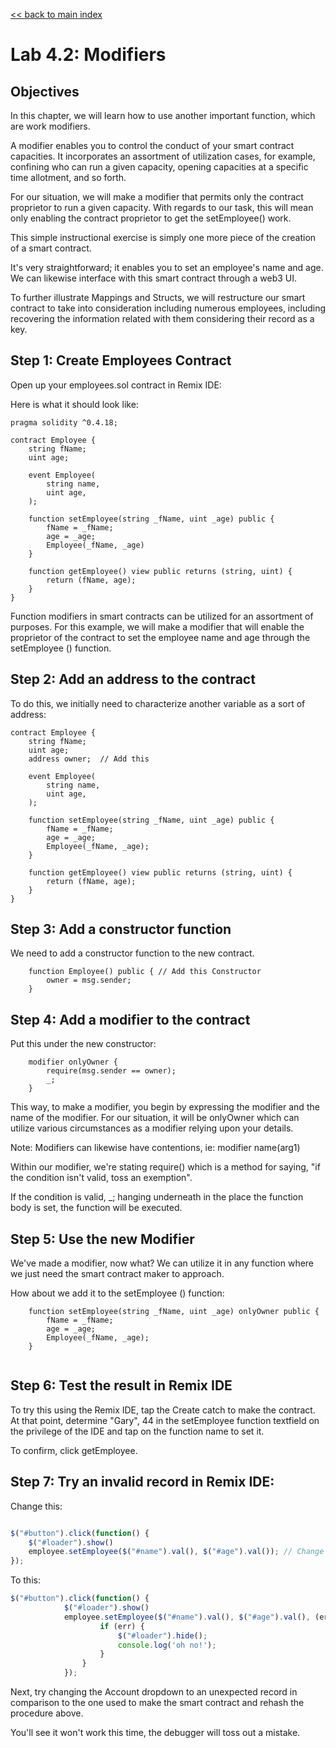 
[<< back to main index](../README.md)

Lab 4.2: Modifiers
========================

## Objectives

In this chapter, we will learn how to use another important function, which are work modifiers.

A modifier enables you to control the conduct of your smart contract capacities. It incorporates an assortment of utilization cases, for example, confining who can run a given capacity, opening capacities at a specific time allotment, and so forth.  

For our situation, we will make a modifier that permits only the contract proprietor to run a given capacity. With regards to our task, this will mean only enabling the contract proprietor to get the setEmployee() work.

This simple instructional exercise is simply one more piece of the creation of a smart contract.

It's very straightforward; it enables you to set an employee's name and age. We can likewise interface with this smart contract through a web3 UI.

To further illustrate Mappings and Structs, we will restructure our smart contract to take into consideration including numerous employees, including recovering the information related with them considering their record as a key.


## Step 1: Create Employees Contract

Open up your employees.sol contract in Remix IDE:

Here is what it should look like:

```solidity
pragma solidity ^0.4.18;

contract Employee {
    string fName;
    uint age;

    event Employee(
        string name,
        uint age,
    );

    function setEmployee(string _fName, uint _age) public {
        fName = _fName;
        age = _age;
        Employee(_fName, _age)
    }

    function getEmployee() view public returns (string, uint) {
        return (fName, age);
    }
}
```

Function modifiers in smart contracts can be utilized for an assortment of purposes. For this example, we will make a modifier that will enable the proprietor of the contract to set the employee name and age through the setEmployee () function.


## Step 2: Add an address to the contract

To do this, we initially need to characterize another variable as a sort of address:

```solidity
contract Employee {
    string fName;
    uint age;
    address owner;  // Add this

    event Employee(
        string name,
        uint age,
    );

    function setEmployee(string _fName, uint _age) public {
        fName = _fName;
        age = _age;
        Employee(_fName, _age);
    }

    function getEmployee() view public returns (string, uint) {
        return (fName, age);
    }
}
```

## Step 3:  Add a constructor function

We need to add a constructor function to the new contract.

```solidity
    function Employee() public { // Add this Constructor
        owner = msg.sender;
    }
```

## Step 4: Add a modifier to the contract

Put this under the new constructor:

```solidity
    modifier onlyOwner {
        require(msg.sender == owner);
        _;
    }

```

This way, to make a modifier, you begin by expressing the modifier and the name of the modifier. For our situation, it will be onlyOwner which can utilize various circumstances as a modifier relying upon your details.

Note: Modifiers can likewise have contentions, ie: modifier name(arg1)

Within our modifier, we're stating require() which is a method for saying, "if the condition isn't valid, toss an exemption".

If the condition is valid, _; hanging underneath in the place the function body is set, the function will be executed.

## Step 5:  Use the new Modifier

We've made a modifier, now what? We can utilize it in any function where we just need the smart contract maker to approach.

How about we add it to the setEmployee () function:

```solidity
    function setEmployee(string _fName, uint _age) onlyOwner public {
        fName = _fName;
        age = _age;
        Employee(_fName, _age);
    }


```

##  Step 6: Test the result in Remix IDE


To try this using the Remix IDE, tap the Create catch to make the contract. At that point, determine "Gary", 44 in the setEmployee function textfield on the privilege of the IDE and tap on the function name to set it.

To confirm, click getEmployee.

## Step 7: Try an invalid record in Remix IDE:


Change this: 

```javascript

$("#button").click(function() {
    $("#loader").show()
    employee.setEmployee($("#name").val(), $("#age").val()); // Change this
});

```

To this:

```javascript
$("#button").click(function() {
            $("#loader").show()
            employee.setEmployee($("#name").val(), $("#age").val(), (err, res) => {  // To This
                    if (err) {
                        $("#loader").hide();
                        console.log('oh no!');
                    }
                }
            });
```

Next, try changing the Account dropdown to an unexpected record in comparison to the one used to make the smart contract and rehash the procedure above.

You'll see it won't work this time, the debugger will toss out a mistake.
